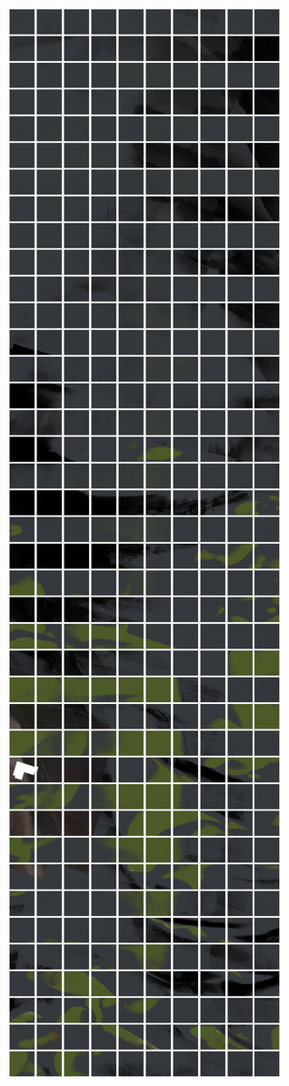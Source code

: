 <html>
<div>
<img src="https://github.com/HakkaTjakka/NL_TILE_MAP/blob/main/18/624/-1068/r.6240.-10680.png" height="44" width="44">
<img src="https://github.com/HakkaTjakka/NL_TILE_MAP/blob/main/18/624/-1068/r.6241.-10680.png" height="44" width="44">
<img src="https://github.com/HakkaTjakka/NL_TILE_MAP/blob/main/18/624/-1068/r.6242.-10680.png" height="44" width="44">
<img src="https://github.com/HakkaTjakka/NL_TILE_MAP/blob/main/18/624/-1068/r.6243.-10680.png" height="44" width="44">
<img src="https://github.com/HakkaTjakka/NL_TILE_MAP/blob/main/18/624/-1068/r.6244.-10680.png" height="44" width="44">
<img src="https://github.com/HakkaTjakka/NL_TILE_MAP/blob/main/18/624/-1068/r.6245.-10680.png" height="44" width="44">
<img src="https://github.com/HakkaTjakka/NL_TILE_MAP/blob/main/18/624/-1068/r.6246.-10680.png" height="44" width="44">
<img src="https://github.com/HakkaTjakka/NL_TILE_MAP/blob/main/18/624/-1068/r.6247.-10680.png" height="44" width="44">
<img src="https://github.com/HakkaTjakka/NL_TILE_MAP/blob/main/18/624/-1068/r.6248.-10680.png" height="44" width="44">
<img src="https://github.com/HakkaTjakka/NL_TILE_MAP/blob/main/18/624/-1068/r.6249.-10680.png" height="44" width="44">
<img src="https://github.com/HakkaTjakka/NL_TILE_MAP/blob/main/18/625/-1068/r.6250.-10680.png" height="44" width="44">
<img src="https://github.com/HakkaTjakka/NL_TILE_MAP/blob/main/18/625/-1068/r.6251.-10680.png" height="44" width="44">
<img src="https://github.com/HakkaTjakka/NL_TILE_MAP/blob/main/18/625/-1068/r.6252.-10680.png" height="44" width="44">
<img src="https://github.com/HakkaTjakka/NL_TILE_MAP/blob/main/18/625/-1068/r.6253.-10680.png" height="44" width="44">
<img src="https://github.com/HakkaTjakka/NL_TILE_MAP/blob/main/18/625/-1068/r.6254.-10680.png" height="44" width="44">
<img src="https://github.com/HakkaTjakka/NL_TILE_MAP/blob/main/18/625/-1068/r.6255.-10680.png" height="44" width="44">
<img src="https://github.com/HakkaTjakka/NL_TILE_MAP/blob/main/18/625/-1068/r.6256.-10680.png" height="44" width="44">
<img src="https://github.com/HakkaTjakka/NL_TILE_MAP/blob/main/18/625/-1068/r.6257.-10680.png" height="44" width="44">
<img src="https://github.com/HakkaTjakka/NL_TILE_MAP/blob/main/18/625/-1068/r.6258.-10680.png" height="44" width="44">
<img src="https://github.com/HakkaTjakka/NL_TILE_MAP/blob/main/18/625/-1068/r.6259.-10680.png" height="44" width="44">
<br>
<img src="https://github.com/HakkaTjakka/NL_TILE_MAP/blob/main/18/624/-1068/r.6240.-10679.png" height="44" width="44">
<img src="https://github.com/HakkaTjakka/NL_TILE_MAP/blob/main/18/624/-1068/r.6241.-10679.png" height="44" width="44">
<img src="https://github.com/HakkaTjakka/NL_TILE_MAP/blob/main/18/624/-1068/r.6242.-10679.png" height="44" width="44">
<img src="https://github.com/HakkaTjakka/NL_TILE_MAP/blob/main/18/624/-1068/r.6243.-10679.png" height="44" width="44">
<img src="https://github.com/HakkaTjakka/NL_TILE_MAP/blob/main/18/624/-1068/r.6244.-10679.png" height="44" width="44">
<img src="https://github.com/HakkaTjakka/NL_TILE_MAP/blob/main/18/624/-1068/r.6245.-10679.png" height="44" width="44">
<img src="https://github.com/HakkaTjakka/NL_TILE_MAP/blob/main/18/624/-1068/r.6246.-10679.png" height="44" width="44">
<img src="https://github.com/HakkaTjakka/NL_TILE_MAP/blob/main/18/624/-1068/r.6247.-10679.png" height="44" width="44">
<img src="https://github.com/HakkaTjakka/NL_TILE_MAP/blob/main/18/624/-1068/r.6248.-10679.png" height="44" width="44">
<img src="https://github.com/HakkaTjakka/NL_TILE_MAP/blob/main/18/624/-1068/r.6249.-10679.png" height="44" width="44">
<img src="https://github.com/HakkaTjakka/NL_TILE_MAP/blob/main/18/625/-1068/r.6250.-10679.png" height="44" width="44">
<img src="https://github.com/HakkaTjakka/NL_TILE_MAP/blob/main/18/625/-1068/r.6251.-10679.png" height="44" width="44">
<img src="https://github.com/HakkaTjakka/NL_TILE_MAP/blob/main/18/625/-1068/r.6252.-10679.png" height="44" width="44">
<img src="https://github.com/HakkaTjakka/NL_TILE_MAP/blob/main/18/625/-1068/r.6253.-10679.png" height="44" width="44">
<img src="https://github.com/HakkaTjakka/NL_TILE_MAP/blob/main/18/625/-1068/r.6254.-10679.png" height="44" width="44">
<img src="https://github.com/HakkaTjakka/NL_TILE_MAP/blob/main/18/625/-1068/r.6255.-10679.png" height="44" width="44">
<img src="https://github.com/HakkaTjakka/NL_TILE_MAP/blob/main/18/625/-1068/r.6256.-10679.png" height="44" width="44">
<img src="https://github.com/HakkaTjakka/NL_TILE_MAP/blob/main/18/625/-1068/r.6257.-10679.png" height="44" width="44">
<img src="https://github.com/HakkaTjakka/NL_TILE_MAP/blob/main/18/625/-1068/r.6258.-10679.png" height="44" width="44">
<img src="https://github.com/HakkaTjakka/NL_TILE_MAP/blob/main/18/625/-1068/r.6259.-10679.png" height="44" width="44">
<br>
<img src="https://github.com/HakkaTjakka/NL_TILE_MAP/blob/main/18/624/-1068/r.6240.-10678.png" height="44" width="44">
<img src="https://github.com/HakkaTjakka/NL_TILE_MAP/blob/main/18/624/-1068/r.6241.-10678.png" height="44" width="44">
<img src="https://github.com/HakkaTjakka/NL_TILE_MAP/blob/main/18/624/-1068/r.6242.-10678.png" height="44" width="44">
<img src="https://github.com/HakkaTjakka/NL_TILE_MAP/blob/main/18/624/-1068/r.6243.-10678.png" height="44" width="44">
<img src="https://github.com/HakkaTjakka/NL_TILE_MAP/blob/main/18/624/-1068/r.6244.-10678.png" height="44" width="44">
<img src="https://github.com/HakkaTjakka/NL_TILE_MAP/blob/main/18/624/-1068/r.6245.-10678.png" height="44" width="44">
<img src="https://github.com/HakkaTjakka/NL_TILE_MAP/blob/main/18/624/-1068/r.6246.-10678.png" height="44" width="44">
<img src="https://github.com/HakkaTjakka/NL_TILE_MAP/blob/main/18/624/-1068/r.6247.-10678.png" height="44" width="44">
<img src="https://github.com/HakkaTjakka/NL_TILE_MAP/blob/main/18/624/-1068/r.6248.-10678.png" height="44" width="44">
<img src="https://github.com/HakkaTjakka/NL_TILE_MAP/blob/main/18/624/-1068/r.6249.-10678.png" height="44" width="44">
<img src="https://github.com/HakkaTjakka/NL_TILE_MAP/blob/main/18/625/-1068/r.6250.-10678.png" height="44" width="44">
<img src="https://github.com/HakkaTjakka/NL_TILE_MAP/blob/main/18/625/-1068/r.6251.-10678.png" height="44" width="44">
<img src="https://github.com/HakkaTjakka/NL_TILE_MAP/blob/main/18/625/-1068/r.6252.-10678.png" height="44" width="44">
<img src="https://github.com/HakkaTjakka/NL_TILE_MAP/blob/main/18/625/-1068/r.6253.-10678.png" height="44" width="44">
<img src="https://github.com/HakkaTjakka/NL_TILE_MAP/blob/main/18/625/-1068/r.6254.-10678.png" height="44" width="44">
<img src="https://github.com/HakkaTjakka/NL_TILE_MAP/blob/main/18/625/-1068/r.6255.-10678.png" height="44" width="44">
<img src="https://github.com/HakkaTjakka/NL_TILE_MAP/blob/main/18/625/-1068/r.6256.-10678.png" height="44" width="44">
<img src="https://github.com/HakkaTjakka/NL_TILE_MAP/blob/main/18/625/-1068/r.6257.-10678.png" height="44" width="44">
<img src="https://github.com/HakkaTjakka/NL_TILE_MAP/blob/main/18/625/-1068/r.6258.-10678.png" height="44" width="44">
<img src="https://github.com/HakkaTjakka/NL_TILE_MAP/blob/main/18/625/-1068/r.6259.-10678.png" height="44" width="44">
<br>
<img src="https://github.com/HakkaTjakka/NL_TILE_MAP/blob/main/18/624/-1068/r.6240.-10677.png" height="44" width="44">
<img src="https://github.com/HakkaTjakka/NL_TILE_MAP/blob/main/18/624/-1068/r.6241.-10677.png" height="44" width="44">
<img src="https://github.com/HakkaTjakka/NL_TILE_MAP/blob/main/18/624/-1068/r.6242.-10677.png" height="44" width="44">
<img src="https://github.com/HakkaTjakka/NL_TILE_MAP/blob/main/18/624/-1068/r.6243.-10677.png" height="44" width="44">
<img src="https://github.com/HakkaTjakka/NL_TILE_MAP/blob/main/18/624/-1068/r.6244.-10677.png" height="44" width="44">
<img src="https://github.com/HakkaTjakka/NL_TILE_MAP/blob/main/18/624/-1068/r.6245.-10677.png" height="44" width="44">
<img src="https://github.com/HakkaTjakka/NL_TILE_MAP/blob/main/18/624/-1068/r.6246.-10677.png" height="44" width="44">
<img src="https://github.com/HakkaTjakka/NL_TILE_MAP/blob/main/18/624/-1068/r.6247.-10677.png" height="44" width="44">
<img src="https://github.com/HakkaTjakka/NL_TILE_MAP/blob/main/18/624/-1068/r.6248.-10677.png" height="44" width="44">
<img src="https://github.com/HakkaTjakka/NL_TILE_MAP/blob/main/18/624/-1068/r.6249.-10677.png" height="44" width="44">
<img src="https://github.com/HakkaTjakka/NL_TILE_MAP/blob/main/18/625/-1068/r.6250.-10677.png" height="44" width="44">
<img src="https://github.com/HakkaTjakka/NL_TILE_MAP/blob/main/18/625/-1068/r.6251.-10677.png" height="44" width="44">
<img src="https://github.com/HakkaTjakka/NL_TILE_MAP/blob/main/18/625/-1068/r.6252.-10677.png" height="44" width="44">
<img src="https://github.com/HakkaTjakka/NL_TILE_MAP/blob/main/18/625/-1068/r.6253.-10677.png" height="44" width="44">
<img src="https://github.com/HakkaTjakka/NL_TILE_MAP/blob/main/18/625/-1068/r.6254.-10677.png" height="44" width="44">
<img src="https://github.com/HakkaTjakka/NL_TILE_MAP/blob/main/18/625/-1068/r.6255.-10677.png" height="44" width="44">
<img src="https://github.com/HakkaTjakka/NL_TILE_MAP/blob/main/18/625/-1068/r.6256.-10677.png" height="44" width="44">
<img src="https://github.com/HakkaTjakka/NL_TILE_MAP/blob/main/18/625/-1068/r.6257.-10677.png" height="44" width="44">
<img src="https://github.com/HakkaTjakka/NL_TILE_MAP/blob/main/18/625/-1068/r.6258.-10677.png" height="44" width="44">
<img src="https://github.com/HakkaTjakka/NL_TILE_MAP/blob/main/18/625/-1068/r.6259.-10677.png" height="44" width="44">
<br>
<img src="https://github.com/HakkaTjakka/NL_TILE_MAP/blob/main/18/624/-1068/r.6240.-10676.png" height="44" width="44">
<img src="https://github.com/HakkaTjakka/NL_TILE_MAP/blob/main/18/624/-1068/r.6241.-10676.png" height="44" width="44">
<img src="https://github.com/HakkaTjakka/NL_TILE_MAP/blob/main/18/624/-1068/r.6242.-10676.png" height="44" width="44">
<img src="https://github.com/HakkaTjakka/NL_TILE_MAP/blob/main/18/624/-1068/r.6243.-10676.png" height="44" width="44">
<img src="https://github.com/HakkaTjakka/NL_TILE_MAP/blob/main/18/624/-1068/r.6244.-10676.png" height="44" width="44">
<img src="https://github.com/HakkaTjakka/NL_TILE_MAP/blob/main/18/624/-1068/r.6245.-10676.png" height="44" width="44">
<img src="https://github.com/HakkaTjakka/NL_TILE_MAP/blob/main/18/624/-1068/r.6246.-10676.png" height="44" width="44">
<img src="https://github.com/HakkaTjakka/NL_TILE_MAP/blob/main/18/624/-1068/r.6247.-10676.png" height="44" width="44">
<img src="https://github.com/HakkaTjakka/NL_TILE_MAP/blob/main/18/624/-1068/r.6248.-10676.png" height="44" width="44">
<img src="https://github.com/HakkaTjakka/NL_TILE_MAP/blob/main/18/624/-1068/r.6249.-10676.png" height="44" width="44">
<img src="https://github.com/HakkaTjakka/NL_TILE_MAP/blob/main/18/625/-1068/r.6250.-10676.png" height="44" width="44">
<img src="https://github.com/HakkaTjakka/NL_TILE_MAP/blob/main/18/625/-1068/r.6251.-10676.png" height="44" width="44">
<img src="https://github.com/HakkaTjakka/NL_TILE_MAP/blob/main/18/625/-1068/r.6252.-10676.png" height="44" width="44">
<img src="https://github.com/HakkaTjakka/NL_TILE_MAP/blob/main/18/625/-1068/r.6253.-10676.png" height="44" width="44">
<img src="https://github.com/HakkaTjakka/NL_TILE_MAP/blob/main/18/625/-1068/r.6254.-10676.png" height="44" width="44">
<img src="https://github.com/HakkaTjakka/NL_TILE_MAP/blob/main/18/625/-1068/r.6255.-10676.png" height="44" width="44">
<img src="https://github.com/HakkaTjakka/NL_TILE_MAP/blob/main/18/625/-1068/r.6256.-10676.png" height="44" width="44">
<img src="https://github.com/HakkaTjakka/NL_TILE_MAP/blob/main/18/625/-1068/r.6257.-10676.png" height="44" width="44">
<img src="https://github.com/HakkaTjakka/NL_TILE_MAP/blob/main/18/625/-1068/r.6258.-10676.png" height="44" width="44">
<img src="https://github.com/HakkaTjakka/NL_TILE_MAP/blob/main/18/625/-1068/r.6259.-10676.png" height="44" width="44">
<br>
<img src="https://github.com/HakkaTjakka/NL_TILE_MAP/blob/main/18/624/-1068/r.6240.-10675.png" height="44" width="44">
<img src="https://github.com/HakkaTjakka/NL_TILE_MAP/blob/main/18/624/-1068/r.6241.-10675.png" height="44" width="44">
<img src="https://github.com/HakkaTjakka/NL_TILE_MAP/blob/main/18/624/-1068/r.6242.-10675.png" height="44" width="44">
<img src="https://github.com/HakkaTjakka/NL_TILE_MAP/blob/main/18/624/-1068/r.6243.-10675.png" height="44" width="44">
<img src="https://github.com/HakkaTjakka/NL_TILE_MAP/blob/main/18/624/-1068/r.6244.-10675.png" height="44" width="44">
<img src="https://github.com/HakkaTjakka/NL_TILE_MAP/blob/main/18/624/-1068/r.6245.-10675.png" height="44" width="44">
<img src="https://github.com/HakkaTjakka/NL_TILE_MAP/blob/main/18/624/-1068/r.6246.-10675.png" height="44" width="44">
<img src="https://github.com/HakkaTjakka/NL_TILE_MAP/blob/main/18/624/-1068/r.6247.-10675.png" height="44" width="44">
<img src="https://github.com/HakkaTjakka/NL_TILE_MAP/blob/main/18/624/-1068/r.6248.-10675.png" height="44" width="44">
<img src="https://github.com/HakkaTjakka/NL_TILE_MAP/blob/main/18/624/-1068/r.6249.-10675.png" height="44" width="44">
<img src="https://github.com/HakkaTjakka/NL_TILE_MAP/blob/main/18/625/-1068/r.6250.-10675.png" height="44" width="44">
<img src="https://github.com/HakkaTjakka/NL_TILE_MAP/blob/main/18/625/-1068/r.6251.-10675.png" height="44" width="44">
<img src="https://github.com/HakkaTjakka/NL_TILE_MAP/blob/main/18/625/-1068/r.6252.-10675.png" height="44" width="44">
<img src="https://github.com/HakkaTjakka/NL_TILE_MAP/blob/main/18/625/-1068/r.6253.-10675.png" height="44" width="44">
<img src="https://github.com/HakkaTjakka/NL_TILE_MAP/blob/main/18/625/-1068/r.6254.-10675.png" height="44" width="44">
<img src="https://github.com/HakkaTjakka/NL_TILE_MAP/blob/main/18/625/-1068/r.6255.-10675.png" height="44" width="44">
<img src="https://github.com/HakkaTjakka/NL_TILE_MAP/blob/main/18/625/-1068/r.6256.-10675.png" height="44" width="44">
<img src="https://github.com/HakkaTjakka/NL_TILE_MAP/blob/main/18/625/-1068/r.6257.-10675.png" height="44" width="44">
<img src="https://github.com/HakkaTjakka/NL_TILE_MAP/blob/main/18/625/-1068/r.6258.-10675.png" height="44" width="44">
<img src="https://github.com/HakkaTjakka/NL_TILE_MAP/blob/main/18/625/-1068/r.6259.-10675.png" height="44" width="44">
<br>
<img src="https://github.com/HakkaTjakka/NL_TILE_MAP/blob/main/18/624/-1068/r.6240.-10674.png" height="44" width="44">
<img src="https://github.com/HakkaTjakka/NL_TILE_MAP/blob/main/18/624/-1068/r.6241.-10674.png" height="44" width="44">
<img src="https://github.com/HakkaTjakka/NL_TILE_MAP/blob/main/18/624/-1068/r.6242.-10674.png" height="44" width="44">
<img src="https://github.com/HakkaTjakka/NL_TILE_MAP/blob/main/18/624/-1068/r.6243.-10674.png" height="44" width="44">
<img src="https://github.com/HakkaTjakka/NL_TILE_MAP/blob/main/18/624/-1068/r.6244.-10674.png" height="44" width="44">
<img src="https://github.com/HakkaTjakka/NL_TILE_MAP/blob/main/18/624/-1068/r.6245.-10674.png" height="44" width="44">
<img src="https://github.com/HakkaTjakka/NL_TILE_MAP/blob/main/18/624/-1068/r.6246.-10674.png" height="44" width="44">
<img src="https://github.com/HakkaTjakka/NL_TILE_MAP/blob/main/18/624/-1068/r.6247.-10674.png" height="44" width="44">
<img src="https://github.com/HakkaTjakka/NL_TILE_MAP/blob/main/18/624/-1068/r.6248.-10674.png" height="44" width="44">
<img src="https://github.com/HakkaTjakka/NL_TILE_MAP/blob/main/18/624/-1068/r.6249.-10674.png" height="44" width="44">
<img src="https://github.com/HakkaTjakka/NL_TILE_MAP/blob/main/18/625/-1068/r.6250.-10674.png" height="44" width="44">
<img src="https://github.com/HakkaTjakka/NL_TILE_MAP/blob/main/18/625/-1068/r.6251.-10674.png" height="44" width="44">
<img src="https://github.com/HakkaTjakka/NL_TILE_MAP/blob/main/18/625/-1068/r.6252.-10674.png" height="44" width="44">
<img src="https://github.com/HakkaTjakka/NL_TILE_MAP/blob/main/18/625/-1068/r.6253.-10674.png" height="44" width="44">
<img src="https://github.com/HakkaTjakka/NL_TILE_MAP/blob/main/18/625/-1068/r.6254.-10674.png" height="44" width="44">
<img src="https://github.com/HakkaTjakka/NL_TILE_MAP/blob/main/18/625/-1068/r.6255.-10674.png" height="44" width="44">
<img src="https://github.com/HakkaTjakka/NL_TILE_MAP/blob/main/18/625/-1068/r.6256.-10674.png" height="44" width="44">
<img src="https://github.com/HakkaTjakka/NL_TILE_MAP/blob/main/18/625/-1068/r.6257.-10674.png" height="44" width="44">
<img src="https://github.com/HakkaTjakka/NL_TILE_MAP/blob/main/18/625/-1068/r.6258.-10674.png" height="44" width="44">
<img src="https://github.com/HakkaTjakka/NL_TILE_MAP/blob/main/18/625/-1068/r.6259.-10674.png" height="44" width="44">
<br>
<img src="https://github.com/HakkaTjakka/NL_TILE_MAP/blob/main/18/624/-1068/r.6240.-10673.png" height="44" width="44">
<img src="https://github.com/HakkaTjakka/NL_TILE_MAP/blob/main/18/624/-1068/r.6241.-10673.png" height="44" width="44">
<img src="https://github.com/HakkaTjakka/NL_TILE_MAP/blob/main/18/624/-1068/r.6242.-10673.png" height="44" width="44">
<img src="https://github.com/HakkaTjakka/NL_TILE_MAP/blob/main/18/624/-1068/r.6243.-10673.png" height="44" width="44">
<img src="https://github.com/HakkaTjakka/NL_TILE_MAP/blob/main/18/624/-1068/r.6244.-10673.png" height="44" width="44">
<img src="https://github.com/HakkaTjakka/NL_TILE_MAP/blob/main/18/624/-1068/r.6245.-10673.png" height="44" width="44">
<img src="https://github.com/HakkaTjakka/NL_TILE_MAP/blob/main/18/624/-1068/r.6246.-10673.png" height="44" width="44">
<img src="https://github.com/HakkaTjakka/NL_TILE_MAP/blob/main/18/624/-1068/r.6247.-10673.png" height="44" width="44">
<img src="https://github.com/HakkaTjakka/NL_TILE_MAP/blob/main/18/624/-1068/r.6248.-10673.png" height="44" width="44">
<img src="https://github.com/HakkaTjakka/NL_TILE_MAP/blob/main/18/624/-1068/r.6249.-10673.png" height="44" width="44">
<img src="https://github.com/HakkaTjakka/NL_TILE_MAP/blob/main/18/625/-1068/r.6250.-10673.png" height="44" width="44">
<img src="https://github.com/HakkaTjakka/NL_TILE_MAP/blob/main/18/625/-1068/r.6251.-10673.png" height="44" width="44">
<img src="https://github.com/HakkaTjakka/NL_TILE_MAP/blob/main/18/625/-1068/r.6252.-10673.png" height="44" width="44">
<img src="https://github.com/HakkaTjakka/NL_TILE_MAP/blob/main/18/625/-1068/r.6253.-10673.png" height="44" width="44">
<img src="https://github.com/HakkaTjakka/NL_TILE_MAP/blob/main/18/625/-1068/r.6254.-10673.png" height="44" width="44">
<img src="https://github.com/HakkaTjakka/NL_TILE_MAP/blob/main/18/625/-1068/r.6255.-10673.png" height="44" width="44">
<img src="https://github.com/HakkaTjakka/NL_TILE_MAP/blob/main/18/625/-1068/r.6256.-10673.png" height="44" width="44">
<img src="https://github.com/HakkaTjakka/NL_TILE_MAP/blob/main/18/625/-1068/r.6257.-10673.png" height="44" width="44">
<img src="https://github.com/HakkaTjakka/NL_TILE_MAP/blob/main/18/625/-1068/r.6258.-10673.png" height="44" width="44">
<img src="https://github.com/HakkaTjakka/NL_TILE_MAP/blob/main/18/625/-1068/r.6259.-10673.png" height="44" width="44">
<br>
<img src="https://github.com/HakkaTjakka/NL_TILE_MAP/blob/main/18/624/-1068/r.6240.-10672.png" height="44" width="44">
<img src="https://github.com/HakkaTjakka/NL_TILE_MAP/blob/main/18/624/-1068/r.6241.-10672.png" height="44" width="44">
<img src="https://github.com/HakkaTjakka/NL_TILE_MAP/blob/main/18/624/-1068/r.6242.-10672.png" height="44" width="44">
<img src="https://github.com/HakkaTjakka/NL_TILE_MAP/blob/main/18/624/-1068/r.6243.-10672.png" height="44" width="44">
<img src="https://github.com/HakkaTjakka/NL_TILE_MAP/blob/main/18/624/-1068/r.6244.-10672.png" height="44" width="44">
<img src="https://github.com/HakkaTjakka/NL_TILE_MAP/blob/main/18/624/-1068/r.6245.-10672.png" height="44" width="44">
<img src="https://github.com/HakkaTjakka/NL_TILE_MAP/blob/main/18/624/-1068/r.6246.-10672.png" height="44" width="44">
<img src="https://github.com/HakkaTjakka/NL_TILE_MAP/blob/main/18/624/-1068/r.6247.-10672.png" height="44" width="44">
<img src="https://github.com/HakkaTjakka/NL_TILE_MAP/blob/main/18/624/-1068/r.6248.-10672.png" height="44" width="44">
<img src="https://github.com/HakkaTjakka/NL_TILE_MAP/blob/main/18/624/-1068/r.6249.-10672.png" height="44" width="44">
<img src="https://github.com/HakkaTjakka/NL_TILE_MAP/blob/main/18/625/-1068/r.6250.-10672.png" height="44" width="44">
<img src="https://github.com/HakkaTjakka/NL_TILE_MAP/blob/main/18/625/-1068/r.6251.-10672.png" height="44" width="44">
<img src="https://github.com/HakkaTjakka/NL_TILE_MAP/blob/main/18/625/-1068/r.6252.-10672.png" height="44" width="44">
<img src="https://github.com/HakkaTjakka/NL_TILE_MAP/blob/main/18/625/-1068/r.6253.-10672.png" height="44" width="44">
<img src="https://github.com/HakkaTjakka/NL_TILE_MAP/blob/main/18/625/-1068/r.6254.-10672.png" height="44" width="44">
<img src="https://github.com/HakkaTjakka/NL_TILE_MAP/blob/main/18/625/-1068/r.6255.-10672.png" height="44" width="44">
<img src="https://github.com/HakkaTjakka/NL_TILE_MAP/blob/main/18/625/-1068/r.6256.-10672.png" height="44" width="44">
<img src="https://github.com/HakkaTjakka/NL_TILE_MAP/blob/main/18/625/-1068/r.6257.-10672.png" height="44" width="44">
<img src="https://github.com/HakkaTjakka/NL_TILE_MAP/blob/main/18/625/-1068/r.6258.-10672.png" height="44" width="44">
<img src="https://github.com/HakkaTjakka/NL_TILE_MAP/blob/main/18/625/-1068/r.6259.-10672.png" height="44" width="44">
<br>
<img src="https://github.com/HakkaTjakka/NL_TILE_MAP/blob/main/18/624/-1068/r.6240.-10671.png" height="44" width="44">
<img src="https://github.com/HakkaTjakka/NL_TILE_MAP/blob/main/18/624/-1068/r.6241.-10671.png" height="44" width="44">
<img src="https://github.com/HakkaTjakka/NL_TILE_MAP/blob/main/18/624/-1068/r.6242.-10671.png" height="44" width="44">
<img src="https://github.com/HakkaTjakka/NL_TILE_MAP/blob/main/18/624/-1068/r.6243.-10671.png" height="44" width="44">
<img src="https://github.com/HakkaTjakka/NL_TILE_MAP/blob/main/18/624/-1068/r.6244.-10671.png" height="44" width="44">
<img src="https://github.com/HakkaTjakka/NL_TILE_MAP/blob/main/18/624/-1068/r.6245.-10671.png" height="44" width="44">
<img src="https://github.com/HakkaTjakka/NL_TILE_MAP/blob/main/18/624/-1068/r.6246.-10671.png" height="44" width="44">
<img src="https://github.com/HakkaTjakka/NL_TILE_MAP/blob/main/18/624/-1068/r.6247.-10671.png" height="44" width="44">
<img src="https://github.com/HakkaTjakka/NL_TILE_MAP/blob/main/18/624/-1068/r.6248.-10671.png" height="44" width="44">
<img src="https://github.com/HakkaTjakka/NL_TILE_MAP/blob/main/18/624/-1068/r.6249.-10671.png" height="44" width="44">
<img src="https://github.com/HakkaTjakka/NL_TILE_MAP/blob/main/18/625/-1068/r.6250.-10671.png" height="44" width="44">
<img src="https://github.com/HakkaTjakka/NL_TILE_MAP/blob/main/18/625/-1068/r.6251.-10671.png" height="44" width="44">
<img src="https://github.com/HakkaTjakka/NL_TILE_MAP/blob/main/18/625/-1068/r.6252.-10671.png" height="44" width="44">
<img src="https://github.com/HakkaTjakka/NL_TILE_MAP/blob/main/18/625/-1068/r.6253.-10671.png" height="44" width="44">
<img src="https://github.com/HakkaTjakka/NL_TILE_MAP/blob/main/18/625/-1068/r.6254.-10671.png" height="44" width="44">
<img src="https://github.com/HakkaTjakka/NL_TILE_MAP/blob/main/18/625/-1068/r.6255.-10671.png" height="44" width="44">
<img src="https://github.com/HakkaTjakka/NL_TILE_MAP/blob/main/18/625/-1068/r.6256.-10671.png" height="44" width="44">
<img src="https://github.com/HakkaTjakka/NL_TILE_MAP/blob/main/18/625/-1068/r.6257.-10671.png" height="44" width="44">
<img src="https://github.com/HakkaTjakka/NL_TILE_MAP/blob/main/18/625/-1068/r.6258.-10671.png" height="44" width="44">
<img src="https://github.com/HakkaTjakka/NL_TILE_MAP/blob/main/18/625/-1068/r.6259.-10671.png" height="44" width="44">
<br>
<img src="https://github.com/HakkaTjakka/NL_TILE_MAP/blob/main/18/624/-1067/r.6240.-10670.png" height="44" width="44">
<img src="https://github.com/HakkaTjakka/NL_TILE_MAP/blob/main/18/624/-1067/r.6241.-10670.png" height="44" width="44">
<img src="https://github.com/HakkaTjakka/NL_TILE_MAP/blob/main/18/624/-1067/r.6242.-10670.png" height="44" width="44">
<img src="https://github.com/HakkaTjakka/NL_TILE_MAP/blob/main/18/624/-1067/r.6243.-10670.png" height="44" width="44">
<img src="https://github.com/HakkaTjakka/NL_TILE_MAP/blob/main/18/624/-1067/r.6244.-10670.png" height="44" width="44">
<img src="https://github.com/HakkaTjakka/NL_TILE_MAP/blob/main/18/624/-1067/r.6245.-10670.png" height="44" width="44">
<img src="https://github.com/HakkaTjakka/NL_TILE_MAP/blob/main/18/624/-1067/r.6246.-10670.png" height="44" width="44">
<img src="https://github.com/HakkaTjakka/NL_TILE_MAP/blob/main/18/624/-1067/r.6247.-10670.png" height="44" width="44">
<img src="https://github.com/HakkaTjakka/NL_TILE_MAP/blob/main/18/624/-1067/r.6248.-10670.png" height="44" width="44">
<img src="https://github.com/HakkaTjakka/NL_TILE_MAP/blob/main/18/624/-1067/r.6249.-10670.png" height="44" width="44">
<img src="https://github.com/HakkaTjakka/NL_TILE_MAP/blob/main/18/625/-1067/r.6250.-10670.png" height="44" width="44">
<img src="https://github.com/HakkaTjakka/NL_TILE_MAP/blob/main/18/625/-1067/r.6251.-10670.png" height="44" width="44">
<img src="https://github.com/HakkaTjakka/NL_TILE_MAP/blob/main/18/625/-1067/r.6252.-10670.png" height="44" width="44">
<img src="https://github.com/HakkaTjakka/NL_TILE_MAP/blob/main/18/625/-1067/r.6253.-10670.png" height="44" width="44">
<img src="https://github.com/HakkaTjakka/NL_TILE_MAP/blob/main/18/625/-1067/r.6254.-10670.png" height="44" width="44">
<img src="https://github.com/HakkaTjakka/NL_TILE_MAP/blob/main/18/625/-1067/r.6255.-10670.png" height="44" width="44">
<img src="https://github.com/HakkaTjakka/NL_TILE_MAP/blob/main/18/625/-1067/r.6256.-10670.png" height="44" width="44">
<img src="https://github.com/HakkaTjakka/NL_TILE_MAP/blob/main/18/625/-1067/r.6257.-10670.png" height="44" width="44">
<img src="https://github.com/HakkaTjakka/NL_TILE_MAP/blob/main/18/625/-1067/r.6258.-10670.png" height="44" width="44">
<img src="https://github.com/HakkaTjakka/NL_TILE_MAP/blob/main/18/625/-1067/r.6259.-10670.png" height="44" width="44">
<br>
<img src="https://github.com/HakkaTjakka/NL_TILE_MAP/blob/main/18/624/-1067/r.6240.-10669.png" height="44" width="44">
<img src="https://github.com/HakkaTjakka/NL_TILE_MAP/blob/main/18/624/-1067/r.6241.-10669.png" height="44" width="44">
<img src="https://github.com/HakkaTjakka/NL_TILE_MAP/blob/main/18/624/-1067/r.6242.-10669.png" height="44" width="44">
<img src="https://github.com/HakkaTjakka/NL_TILE_MAP/blob/main/18/624/-1067/r.6243.-10669.png" height="44" width="44">
<img src="https://github.com/HakkaTjakka/NL_TILE_MAP/blob/main/18/624/-1067/r.6244.-10669.png" height="44" width="44">
<img src="https://github.com/HakkaTjakka/NL_TILE_MAP/blob/main/18/624/-1067/r.6245.-10669.png" height="44" width="44">
<img src="https://github.com/HakkaTjakka/NL_TILE_MAP/blob/main/18/624/-1067/r.6246.-10669.png" height="44" width="44">
<img src="https://github.com/HakkaTjakka/NL_TILE_MAP/blob/main/18/624/-1067/r.6247.-10669.png" height="44" width="44">
<img src="https://github.com/HakkaTjakka/NL_TILE_MAP/blob/main/18/624/-1067/r.6248.-10669.png" height="44" width="44">
<img src="https://github.com/HakkaTjakka/NL_TILE_MAP/blob/main/18/624/-1067/r.6249.-10669.png" height="44" width="44">
<img src="https://github.com/HakkaTjakka/NL_TILE_MAP/blob/main/18/625/-1067/r.6250.-10669.png" height="44" width="44">
<img src="https://github.com/HakkaTjakka/NL_TILE_MAP/blob/main/18/625/-1067/r.6251.-10669.png" height="44" width="44">
<img src="https://github.com/HakkaTjakka/NL_TILE_MAP/blob/main/18/625/-1067/r.6252.-10669.png" height="44" width="44">
<img src="https://github.com/HakkaTjakka/NL_TILE_MAP/blob/main/18/625/-1067/r.6253.-10669.png" height="44" width="44">
<img src="https://github.com/HakkaTjakka/NL_TILE_MAP/blob/main/18/625/-1067/r.6254.-10669.png" height="44" width="44">
<img src="https://github.com/HakkaTjakka/NL_TILE_MAP/blob/main/18/625/-1067/r.6255.-10669.png" height="44" width="44">
<img src="https://github.com/HakkaTjakka/NL_TILE_MAP/blob/main/18/625/-1067/r.6256.-10669.png" height="44" width="44">
<img src="https://github.com/HakkaTjakka/NL_TILE_MAP/blob/main/18/625/-1067/r.6257.-10669.png" height="44" width="44">
<img src="https://github.com/HakkaTjakka/NL_TILE_MAP/blob/main/18/625/-1067/r.6258.-10669.png" height="44" width="44">
<img src="https://github.com/HakkaTjakka/NL_TILE_MAP/blob/main/18/625/-1067/r.6259.-10669.png" height="44" width="44">
<br>
<img src="https://github.com/HakkaTjakka/NL_TILE_MAP/blob/main/18/624/-1067/r.6240.-10668.png" height="44" width="44">
<img src="https://github.com/HakkaTjakka/NL_TILE_MAP/blob/main/18/624/-1067/r.6241.-10668.png" height="44" width="44">
<img src="https://github.com/HakkaTjakka/NL_TILE_MAP/blob/main/18/624/-1067/r.6242.-10668.png" height="44" width="44">
<img src="https://github.com/HakkaTjakka/NL_TILE_MAP/blob/main/18/624/-1067/r.6243.-10668.png" height="44" width="44">
<img src="https://github.com/HakkaTjakka/NL_TILE_MAP/blob/main/18/624/-1067/r.6244.-10668.png" height="44" width="44">
<img src="https://github.com/HakkaTjakka/NL_TILE_MAP/blob/main/18/624/-1067/r.6245.-10668.png" height="44" width="44">
<img src="https://github.com/HakkaTjakka/NL_TILE_MAP/blob/main/18/624/-1067/r.6246.-10668.png" height="44" width="44">
<img src="https://github.com/HakkaTjakka/NL_TILE_MAP/blob/main/18/624/-1067/r.6247.-10668.png" height="44" width="44">
<img src="https://github.com/HakkaTjakka/NL_TILE_MAP/blob/main/18/624/-1067/r.6248.-10668.png" height="44" width="44">
<img src="https://github.com/HakkaTjakka/NL_TILE_MAP/blob/main/18/624/-1067/r.6249.-10668.png" height="44" width="44">
<img src="https://github.com/HakkaTjakka/NL_TILE_MAP/blob/main/18/625/-1067/r.6250.-10668.png" height="44" width="44">
<img src="https://github.com/HakkaTjakka/NL_TILE_MAP/blob/main/18/625/-1067/r.6251.-10668.png" height="44" width="44">
<img src="https://github.com/HakkaTjakka/NL_TILE_MAP/blob/main/18/625/-1067/r.6252.-10668.png" height="44" width="44">
<img src="https://github.com/HakkaTjakka/NL_TILE_MAP/blob/main/18/625/-1067/r.6253.-10668.png" height="44" width="44">
<img src="https://github.com/HakkaTjakka/NL_TILE_MAP/blob/main/18/625/-1067/r.6254.-10668.png" height="44" width="44">
<img src="https://github.com/HakkaTjakka/NL_TILE_MAP/blob/main/18/625/-1067/r.6255.-10668.png" height="44" width="44">
<img src="https://github.com/HakkaTjakka/NL_TILE_MAP/blob/main/18/625/-1067/r.6256.-10668.png" height="44" width="44">
<img src="https://github.com/HakkaTjakka/NL_TILE_MAP/blob/main/18/625/-1067/r.6257.-10668.png" height="44" width="44">
<img src="https://github.com/HakkaTjakka/NL_TILE_MAP/blob/main/18/625/-1067/r.6258.-10668.png" height="44" width="44">
<img src="https://github.com/HakkaTjakka/NL_TILE_MAP/blob/main/18/625/-1067/r.6259.-10668.png" height="44" width="44">
<br>
<img src="https://github.com/HakkaTjakka/NL_TILE_MAP/blob/main/18/624/-1067/r.6240.-10667.png" height="44" width="44">
<img src="https://github.com/HakkaTjakka/NL_TILE_MAP/blob/main/18/624/-1067/r.6241.-10667.png" height="44" width="44">
<img src="https://github.com/HakkaTjakka/NL_TILE_MAP/blob/main/18/624/-1067/r.6242.-10667.png" height="44" width="44">
<img src="https://github.com/HakkaTjakka/NL_TILE_MAP/blob/main/18/624/-1067/r.6243.-10667.png" height="44" width="44">
<img src="https://github.com/HakkaTjakka/NL_TILE_MAP/blob/main/18/624/-1067/r.6244.-10667.png" height="44" width="44">
<img src="https://github.com/HakkaTjakka/NL_TILE_MAP/blob/main/18/624/-1067/r.6245.-10667.png" height="44" width="44">
<img src="https://github.com/HakkaTjakka/NL_TILE_MAP/blob/main/18/624/-1067/r.6246.-10667.png" height="44" width="44">
<img src="https://github.com/HakkaTjakka/NL_TILE_MAP/blob/main/18/624/-1067/r.6247.-10667.png" height="44" width="44">
<img src="https://github.com/HakkaTjakka/NL_TILE_MAP/blob/main/18/624/-1067/r.6248.-10667.png" height="44" width="44">
<img src="https://github.com/HakkaTjakka/NL_TILE_MAP/blob/main/18/624/-1067/r.6249.-10667.png" height="44" width="44">
<img src="https://github.com/HakkaTjakka/NL_TILE_MAP/blob/main/18/625/-1067/r.6250.-10667.png" height="44" width="44">
<img src="https://github.com/HakkaTjakka/NL_TILE_MAP/blob/main/18/625/-1067/r.6251.-10667.png" height="44" width="44">
<img src="https://github.com/HakkaTjakka/NL_TILE_MAP/blob/main/18/625/-1067/r.6252.-10667.png" height="44" width="44">
<img src="https://github.com/HakkaTjakka/NL_TILE_MAP/blob/main/18/625/-1067/r.6253.-10667.png" height="44" width="44">
<img src="https://github.com/HakkaTjakka/NL_TILE_MAP/blob/main/18/625/-1067/r.6254.-10667.png" height="44" width="44">
<img src="https://github.com/HakkaTjakka/NL_TILE_MAP/blob/main/18/625/-1067/r.6255.-10667.png" height="44" width="44">
<img src="https://github.com/HakkaTjakka/NL_TILE_MAP/blob/main/18/625/-1067/r.6256.-10667.png" height="44" width="44">
<img src="https://github.com/HakkaTjakka/NL_TILE_MAP/blob/main/18/625/-1067/r.6257.-10667.png" height="44" width="44">
<img src="https://github.com/HakkaTjakka/NL_TILE_MAP/blob/main/18/625/-1067/r.6258.-10667.png" height="44" width="44">
<img src="https://github.com/HakkaTjakka/NL_TILE_MAP/blob/main/18/625/-1067/r.6259.-10667.png" height="44" width="44">
<br>
<img src="https://github.com/HakkaTjakka/NL_TILE_MAP/blob/main/18/624/-1067/r.6240.-10666.png" height="44" width="44">
<img src="https://github.com/HakkaTjakka/NL_TILE_MAP/blob/main/18/624/-1067/r.6241.-10666.png" height="44" width="44">
<img src="https://github.com/HakkaTjakka/NL_TILE_MAP/blob/main/18/624/-1067/r.6242.-10666.png" height="44" width="44">
<img src="https://github.com/HakkaTjakka/NL_TILE_MAP/blob/main/18/624/-1067/r.6243.-10666.png" height="44" width="44">
<img src="https://github.com/HakkaTjakka/NL_TILE_MAP/blob/main/18/624/-1067/r.6244.-10666.png" height="44" width="44">
<img src="https://github.com/HakkaTjakka/NL_TILE_MAP/blob/main/18/624/-1067/r.6245.-10666.png" height="44" width="44">
<img src="https://github.com/HakkaTjakka/NL_TILE_MAP/blob/main/18/624/-1067/r.6246.-10666.png" height="44" width="44">
<img src="https://github.com/HakkaTjakka/NL_TILE_MAP/blob/main/18/624/-1067/r.6247.-10666.png" height="44" width="44">
<img src="https://github.com/HakkaTjakka/NL_TILE_MAP/blob/main/18/624/-1067/r.6248.-10666.png" height="44" width="44">
<img src="https://github.com/HakkaTjakka/NL_TILE_MAP/blob/main/18/624/-1067/r.6249.-10666.png" height="44" width="44">
<img src="https://github.com/HakkaTjakka/NL_TILE_MAP/blob/main/18/625/-1067/r.6250.-10666.png" height="44" width="44">
<img src="https://github.com/HakkaTjakka/NL_TILE_MAP/blob/main/18/625/-1067/r.6251.-10666.png" height="44" width="44">
<img src="https://github.com/HakkaTjakka/NL_TILE_MAP/blob/main/18/625/-1067/r.6252.-10666.png" height="44" width="44">
<img src="https://github.com/HakkaTjakka/NL_TILE_MAP/blob/main/18/625/-1067/r.6253.-10666.png" height="44" width="44">
<img src="https://github.com/HakkaTjakka/NL_TILE_MAP/blob/main/18/625/-1067/r.6254.-10666.png" height="44" width="44">
<img src="https://github.com/HakkaTjakka/NL_TILE_MAP/blob/main/18/625/-1067/r.6255.-10666.png" height="44" width="44">
<img src="https://github.com/HakkaTjakka/NL_TILE_MAP/blob/main/18/625/-1067/r.6256.-10666.png" height="44" width="44">
<img src="https://github.com/HakkaTjakka/NL_TILE_MAP/blob/main/18/625/-1067/r.6257.-10666.png" height="44" width="44">
<img src="https://github.com/HakkaTjakka/NL_TILE_MAP/blob/main/18/625/-1067/r.6258.-10666.png" height="44" width="44">
<img src="https://github.com/HakkaTjakka/NL_TILE_MAP/blob/main/18/625/-1067/r.6259.-10666.png" height="44" width="44">
<br>
<img src="https://github.com/HakkaTjakka/NL_TILE_MAP/blob/main/18/624/-1067/r.6240.-10665.png" height="44" width="44">
<img src="https://github.com/HakkaTjakka/NL_TILE_MAP/blob/main/18/624/-1067/r.6241.-10665.png" height="44" width="44">
<img src="https://github.com/HakkaTjakka/NL_TILE_MAP/blob/main/18/624/-1067/r.6242.-10665.png" height="44" width="44">
<img src="https://github.com/HakkaTjakka/NL_TILE_MAP/blob/main/18/624/-1067/r.6243.-10665.png" height="44" width="44">
<img src="https://github.com/HakkaTjakka/NL_TILE_MAP/blob/main/18/624/-1067/r.6244.-10665.png" height="44" width="44">
<img src="https://github.com/HakkaTjakka/NL_TILE_MAP/blob/main/18/624/-1067/r.6245.-10665.png" height="44" width="44">
<img src="https://github.com/HakkaTjakka/NL_TILE_MAP/blob/main/18/624/-1067/r.6246.-10665.png" height="44" width="44">
<img src="https://github.com/HakkaTjakka/NL_TILE_MAP/blob/main/18/624/-1067/r.6247.-10665.png" height="44" width="44">
<img src="https://github.com/HakkaTjakka/NL_TILE_MAP/blob/main/18/624/-1067/r.6248.-10665.png" height="44" width="44">
<img src="https://github.com/HakkaTjakka/NL_TILE_MAP/blob/main/18/624/-1067/r.6249.-10665.png" height="44" width="44">
<img src="https://github.com/HakkaTjakka/NL_TILE_MAP/blob/main/18/625/-1067/r.6250.-10665.png" height="44" width="44">
<img src="https://github.com/HakkaTjakka/NL_TILE_MAP/blob/main/18/625/-1067/r.6251.-10665.png" height="44" width="44">
<img src="https://github.com/HakkaTjakka/NL_TILE_MAP/blob/main/18/625/-1067/r.6252.-10665.png" height="44" width="44">
<img src="https://github.com/HakkaTjakka/NL_TILE_MAP/blob/main/18/625/-1067/r.6253.-10665.png" height="44" width="44">
<img src="https://github.com/HakkaTjakka/NL_TILE_MAP/blob/main/18/625/-1067/r.6254.-10665.png" height="44" width="44">
<img src="https://github.com/HakkaTjakka/NL_TILE_MAP/blob/main/18/625/-1067/r.6255.-10665.png" height="44" width="44">
<img src="https://github.com/HakkaTjakka/NL_TILE_MAP/blob/main/18/625/-1067/r.6256.-10665.png" height="44" width="44">
<img src="https://github.com/HakkaTjakka/NL_TILE_MAP/blob/main/18/625/-1067/r.6257.-10665.png" height="44" width="44">
<img src="https://github.com/HakkaTjakka/NL_TILE_MAP/blob/main/18/625/-1067/r.6258.-10665.png" height="44" width="44">
<img src="https://github.com/HakkaTjakka/NL_TILE_MAP/blob/main/18/625/-1067/r.6259.-10665.png" height="44" width="44">
<br>
<img src="https://github.com/HakkaTjakka/NL_TILE_MAP/blob/main/18/624/-1067/r.6240.-10664.png" height="44" width="44">
<img src="https://github.com/HakkaTjakka/NL_TILE_MAP/blob/main/18/624/-1067/r.6241.-10664.png" height="44" width="44">
<img src="https://github.com/HakkaTjakka/NL_TILE_MAP/blob/main/18/624/-1067/r.6242.-10664.png" height="44" width="44">
<img src="https://github.com/HakkaTjakka/NL_TILE_MAP/blob/main/18/624/-1067/r.6243.-10664.png" height="44" width="44">
<img src="https://github.com/HakkaTjakka/NL_TILE_MAP/blob/main/18/624/-1067/r.6244.-10664.png" height="44" width="44">
<img src="https://github.com/HakkaTjakka/NL_TILE_MAP/blob/main/18/624/-1067/r.6245.-10664.png" height="44" width="44">
<img src="https://github.com/HakkaTjakka/NL_TILE_MAP/blob/main/18/624/-1067/r.6246.-10664.png" height="44" width="44">
<img src="https://github.com/HakkaTjakka/NL_TILE_MAP/blob/main/18/624/-1067/r.6247.-10664.png" height="44" width="44">
<img src="https://github.com/HakkaTjakka/NL_TILE_MAP/blob/main/18/624/-1067/r.6248.-10664.png" height="44" width="44">
<img src="https://github.com/HakkaTjakka/NL_TILE_MAP/blob/main/18/624/-1067/r.6249.-10664.png" height="44" width="44">
<img src="https://github.com/HakkaTjakka/NL_TILE_MAP/blob/main/18/625/-1067/r.6250.-10664.png" height="44" width="44">
<img src="https://github.com/HakkaTjakka/NL_TILE_MAP/blob/main/18/625/-1067/r.6251.-10664.png" height="44" width="44">
<img src="https://github.com/HakkaTjakka/NL_TILE_MAP/blob/main/18/625/-1067/r.6252.-10664.png" height="44" width="44">
<img src="https://github.com/HakkaTjakka/NL_TILE_MAP/blob/main/18/625/-1067/r.6253.-10664.png" height="44" width="44">
<img src="https://github.com/HakkaTjakka/NL_TILE_MAP/blob/main/18/625/-1067/r.6254.-10664.png" height="44" width="44">
<img src="https://github.com/HakkaTjakka/NL_TILE_MAP/blob/main/18/625/-1067/r.6255.-10664.png" height="44" width="44">
<img src="https://github.com/HakkaTjakka/NL_TILE_MAP/blob/main/18/625/-1067/r.6256.-10664.png" height="44" width="44">
<img src="https://github.com/HakkaTjakka/NL_TILE_MAP/blob/main/18/625/-1067/r.6257.-10664.png" height="44" width="44">
<img src="https://github.com/HakkaTjakka/NL_TILE_MAP/blob/main/18/625/-1067/r.6258.-10664.png" height="44" width="44">
<img src="https://github.com/HakkaTjakka/NL_TILE_MAP/blob/main/18/625/-1067/r.6259.-10664.png" height="44" width="44">
<br>
<img src="https://github.com/HakkaTjakka/NL_TILE_MAP/blob/main/18/624/-1067/r.6240.-10663.png" height="44" width="44">
<img src="https://github.com/HakkaTjakka/NL_TILE_MAP/blob/main/18/624/-1067/r.6241.-10663.png" height="44" width="44">
<img src="https://github.com/HakkaTjakka/NL_TILE_MAP/blob/main/18/624/-1067/r.6242.-10663.png" height="44" width="44">
<img src="https://github.com/HakkaTjakka/NL_TILE_MAP/blob/main/18/624/-1067/r.6243.-10663.png" height="44" width="44">
<img src="https://github.com/HakkaTjakka/NL_TILE_MAP/blob/main/18/624/-1067/r.6244.-10663.png" height="44" width="44">
<img src="https://github.com/HakkaTjakka/NL_TILE_MAP/blob/main/18/624/-1067/r.6245.-10663.png" height="44" width="44">
<img src="https://github.com/HakkaTjakka/NL_TILE_MAP/blob/main/18/624/-1067/r.6246.-10663.png" height="44" width="44">
<img src="https://github.com/HakkaTjakka/NL_TILE_MAP/blob/main/18/624/-1067/r.6247.-10663.png" height="44" width="44">
<img src="https://github.com/HakkaTjakka/NL_TILE_MAP/blob/main/18/624/-1067/r.6248.-10663.png" height="44" width="44">
<img src="https://github.com/HakkaTjakka/NL_TILE_MAP/blob/main/18/624/-1067/r.6249.-10663.png" height="44" width="44">
<img src="https://github.com/HakkaTjakka/NL_TILE_MAP/blob/main/18/625/-1067/r.6250.-10663.png" height="44" width="44">
<img src="https://github.com/HakkaTjakka/NL_TILE_MAP/blob/main/18/625/-1067/r.6251.-10663.png" height="44" width="44">
<img src="https://github.com/HakkaTjakka/NL_TILE_MAP/blob/main/18/625/-1067/r.6252.-10663.png" height="44" width="44">
<img src="https://github.com/HakkaTjakka/NL_TILE_MAP/blob/main/18/625/-1067/r.6253.-10663.png" height="44" width="44">
<img src="https://github.com/HakkaTjakka/NL_TILE_MAP/blob/main/18/625/-1067/r.6254.-10663.png" height="44" width="44">
<img src="https://github.com/HakkaTjakka/NL_TILE_MAP/blob/main/18/625/-1067/r.6255.-10663.png" height="44" width="44">
<img src="https://github.com/HakkaTjakka/NL_TILE_MAP/blob/main/18/625/-1067/r.6256.-10663.png" height="44" width="44">
<img src="https://github.com/HakkaTjakka/NL_TILE_MAP/blob/main/18/625/-1067/r.6257.-10663.png" height="44" width="44">
<img src="https://github.com/HakkaTjakka/NL_TILE_MAP/blob/main/18/625/-1067/r.6258.-10663.png" height="44" width="44">
<img src="https://github.com/HakkaTjakka/NL_TILE_MAP/blob/main/18/625/-1067/r.6259.-10663.png" height="44" width="44">
<br>
<img src="https://github.com/HakkaTjakka/NL_TILE_MAP/blob/main/18/624/-1067/r.6240.-10662.png" height="44" width="44">
<img src="https://github.com/HakkaTjakka/NL_TILE_MAP/blob/main/18/624/-1067/r.6241.-10662.png" height="44" width="44">
<img src="https://github.com/HakkaTjakka/NL_TILE_MAP/blob/main/18/624/-1067/r.6242.-10662.png" height="44" width="44">
<img src="https://github.com/HakkaTjakka/NL_TILE_MAP/blob/main/18/624/-1067/r.6243.-10662.png" height="44" width="44">
<img src="https://github.com/HakkaTjakka/NL_TILE_MAP/blob/main/18/624/-1067/r.6244.-10662.png" height="44" width="44">
<img src="https://github.com/HakkaTjakka/NL_TILE_MAP/blob/main/18/624/-1067/r.6245.-10662.png" height="44" width="44">
<img src="https://github.com/HakkaTjakka/NL_TILE_MAP/blob/main/18/624/-1067/r.6246.-10662.png" height="44" width="44">
<img src="https://github.com/HakkaTjakka/NL_TILE_MAP/blob/main/18/624/-1067/r.6247.-10662.png" height="44" width="44">
<img src="https://github.com/HakkaTjakka/NL_TILE_MAP/blob/main/18/624/-1067/r.6248.-10662.png" height="44" width="44">
<img src="https://github.com/HakkaTjakka/NL_TILE_MAP/blob/main/18/624/-1067/r.6249.-10662.png" height="44" width="44">
<img src="https://github.com/HakkaTjakka/NL_TILE_MAP/blob/main/18/625/-1067/r.6250.-10662.png" height="44" width="44">
<img src="https://github.com/HakkaTjakka/NL_TILE_MAP/blob/main/18/625/-1067/r.6251.-10662.png" height="44" width="44">
<img src="https://github.com/HakkaTjakka/NL_TILE_MAP/blob/main/18/625/-1067/r.6252.-10662.png" height="44" width="44">
<img src="https://github.com/HakkaTjakka/NL_TILE_MAP/blob/main/18/625/-1067/r.6253.-10662.png" height="44" width="44">
<img src="https://github.com/HakkaTjakka/NL_TILE_MAP/blob/main/18/625/-1067/r.6254.-10662.png" height="44" width="44">
<img src="https://github.com/HakkaTjakka/NL_TILE_MAP/blob/main/18/625/-1067/r.6255.-10662.png" height="44" width="44">
<img src="https://github.com/HakkaTjakka/NL_TILE_MAP/blob/main/18/625/-1067/r.6256.-10662.png" height="44" width="44">
<img src="https://github.com/HakkaTjakka/NL_TILE_MAP/blob/main/18/625/-1067/r.6257.-10662.png" height="44" width="44">
<img src="https://github.com/HakkaTjakka/NL_TILE_MAP/blob/main/18/625/-1067/r.6258.-10662.png" height="44" width="44">
<img src="https://github.com/HakkaTjakka/NL_TILE_MAP/blob/main/18/625/-1067/r.6259.-10662.png" height="44" width="44">
<br>
<img src="https://github.com/HakkaTjakka/NL_TILE_MAP/blob/main/18/624/-1067/r.6240.-10661.png" height="44" width="44">
<img src="https://github.com/HakkaTjakka/NL_TILE_MAP/blob/main/18/624/-1067/r.6241.-10661.png" height="44" width="44">
<img src="https://github.com/HakkaTjakka/NL_TILE_MAP/blob/main/18/624/-1067/r.6242.-10661.png" height="44" width="44">
<img src="https://github.com/HakkaTjakka/NL_TILE_MAP/blob/main/18/624/-1067/r.6243.-10661.png" height="44" width="44">
<img src="https://github.com/HakkaTjakka/NL_TILE_MAP/blob/main/18/624/-1067/r.6244.-10661.png" height="44" width="44">
<img src="https://github.com/HakkaTjakka/NL_TILE_MAP/blob/main/18/624/-1067/r.6245.-10661.png" height="44" width="44">
<img src="https://github.com/HakkaTjakka/NL_TILE_MAP/blob/main/18/624/-1067/r.6246.-10661.png" height="44" width="44">
<img src="https://github.com/HakkaTjakka/NL_TILE_MAP/blob/main/18/624/-1067/r.6247.-10661.png" height="44" width="44">
<img src="https://github.com/HakkaTjakka/NL_TILE_MAP/blob/main/18/624/-1067/r.6248.-10661.png" height="44" width="44">
<img src="https://github.com/HakkaTjakka/NL_TILE_MAP/blob/main/18/624/-1067/r.6249.-10661.png" height="44" width="44">
<img src="https://github.com/HakkaTjakka/NL_TILE_MAP/blob/main/18/625/-1067/r.6250.-10661.png" height="44" width="44">
<img src="https://github.com/HakkaTjakka/NL_TILE_MAP/blob/main/18/625/-1067/r.6251.-10661.png" height="44" width="44">
<img src="https://github.com/HakkaTjakka/NL_TILE_MAP/blob/main/18/625/-1067/r.6252.-10661.png" height="44" width="44">
<img src="https://github.com/HakkaTjakka/NL_TILE_MAP/blob/main/18/625/-1067/r.6253.-10661.png" height="44" width="44">
<img src="https://github.com/HakkaTjakka/NL_TILE_MAP/blob/main/18/625/-1067/r.6254.-10661.png" height="44" width="44">
<img src="https://github.com/HakkaTjakka/NL_TILE_MAP/blob/main/18/625/-1067/r.6255.-10661.png" height="44" width="44">
<img src="https://github.com/HakkaTjakka/NL_TILE_MAP/blob/main/18/625/-1067/r.6256.-10661.png" height="44" width="44">
<img src="https://github.com/HakkaTjakka/NL_TILE_MAP/blob/main/18/625/-1067/r.6257.-10661.png" height="44" width="44">
<img src="https://github.com/HakkaTjakka/NL_TILE_MAP/blob/main/18/625/-1067/r.6258.-10661.png" height="44" width="44">
<img src="https://github.com/HakkaTjakka/NL_TILE_MAP/blob/main/18/625/-1067/r.6259.-10661.png" height="44" width="44">
<br>
</div>
</html>
